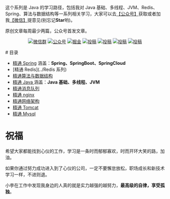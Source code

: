 这个系列是 Java 的学习路径，包括我对 Java 基础、多线程、JVM、Redis、Spring、算法与数据结构等一系列相关学习，大家可以去[【公众号】](#公众号)获取或者加我[【微信】](#微信)提意见(别忘记**Star**哟)。

原创文章每周最少两篇，公众号首发文章。

<p align="center">
  <a href="#微信"><img src="https://img.shields.io/badge/weChat-微信群-blue.svg" alt="微信群"></a>
  <a href="#公众号"><img src="https://img.shields.io/badge/%E5%85%AC%E4%BC%97%E5%8F%B7-小李不秃-lightgrey.svg" alt="公众号"></a>
  <a href="https://juejin.im/user/5ddb5a056fb9a07ad665b1d9"><img src="https://img.shields.io/badge/juejin-掘金-blue.svg" alt="掘金"></a>
  <a href="https://www.zhihu.com/people/aobingJava/activities"><img src="https://img.shields.io/badge/zhihu-知乎-informational" alt="投稿"></a>
  <a href="https://me.csdn.net/qq_35190492"><img src="https://img.shields.io/badge/csdn-CSDN-red.svg" alt="投稿"></a>
  <a href="https://my.oschina.net/javaFamily"><img src="https://img.shields.io/badge/oschina-开源中国-green" alt="投稿"></a>
  <a href="https://www.cnblogs.com/ferryman/"><img src="https://img.shields.io/badge/cnblogs-博客园-important.svg" alt="投稿"></a>
</p>
# 目录

- [精通 Spring](/Spring) 涵盖：**Spring、SpringBoot、SpringCloud**
- [精通 Redis](../Redis 系列)
- [精通算法与数据结构](../Algrithm)
- [精通 Java ](../java) 涵盖：**Java 基础、多线程、JVM**
- [精通消息队列](../MQ)
- [精通 nginx](../Nginx)
- [精通网络架构](../NetWork)
- [精通 Tomcat ](../Tomcat)
- [精通 Mysql ](../MySQL)



# 祝福

希望大家都能找到心仪的工作，学习是一条时而郁郁寡欢，时而开环大笑的路，加油。

如果你通过努力成功进入到了心仪的公司，一定不要懈怠放松，职场成长和新技术学习一样，不进则退。

小李在工作中发现我身边的人真的就是实力越强的越努力，**最高级的自律，享受孤独**。

  <a name="微信"></a>  <a name="公众号"></a>
